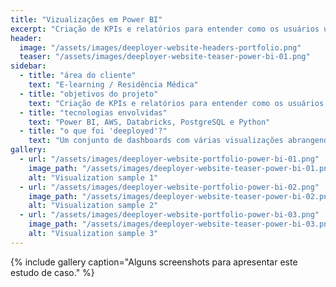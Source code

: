 ```yaml
---
title: "Vizualizações em Power BI"
excerpt: "Criação de KPIs e relatórios para entender como os usuários utilizam os produtos do cliente, rastreando o comportamento, bem como o impacto nos objetivos dos usuários."
header:
  image: "/assets/images/deeployer-website-headers-portfolio.png"
  teaser: "/assets/images/deeployer-website-teaser-power-bi-01.png"
sidebar:
  - title: "área do cliente"
    text: "E-learning / Residência Médica"
  - title: "objetivos do projeto"
    text: "Criação de KPIs e relatórios para entender como os usuários utilizam os produtos do cliente, rastreando o comportamento, bem como o impacto nos objetivos dos usuários. Além disso, entender como estimular o aprendizado e melhorar a experiência do usuário em sua jornada. "
  - title: "tecnologias envolvidas"
    text: "Power BI, AWS, Databricks, PostgreSQL e Python"
  - title: "o que foi 'deeployed'?"
    text: "Um conjunto de dashboards com várias visualizações abrangendo diferentes pontos de vista dos dados capazes de atingir os objetivos do cliente. "
gallery:
  - url: "/assets/images/deeployer-website-portfolio-power-bi-01.png"
    image_path: "/assets/images/deeployer-website-teaser-power-bi-01.png"
    alt: "Visualization sample 1"
  - url: "/assets/images/deeployer-website-portfolio-power-bi-02.png"
    image_path: "/assets/images/deeployer-website-teaser-power-bi-02.png"
    alt: "Visualization sample 2"
  - url: "/assets/images/deeployer-website-portfolio-power-bi-03.png"
    image_path: "/assets/images/deeployer-website-teaser-power-bi-03.png"
    alt: "Visualization sample 3"
---
```


{% include gallery caption="Alguns screenshots para apresentar este estudo de caso." %}
